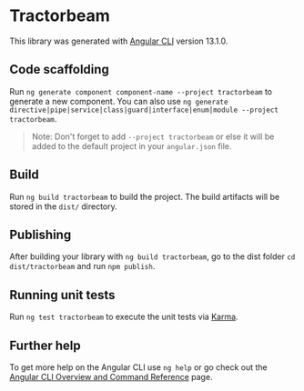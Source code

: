 # Tractorbeam

This library was generated with [Angular CLI](https://github.com/angular/angular-cli) version 13.1.0.

## Code scaffolding

Run `ng generate component component-name --project tractorbeam` to generate a new component. You can also use `ng generate directive|pipe|service|class|guard|interface|enum|module --project tractorbeam`.
> Note: Don't forget to add `--project tractorbeam` or else it will be added to the default project in your `angular.json` file. 

## Build

Run `ng build tractorbeam` to build the project. The build artifacts will be stored in the `dist/` directory.

## Publishing

After building your library with `ng build tractorbeam`, go to the dist folder `cd dist/tractorbeam` and run `npm publish`.

## Running unit tests

Run `ng test tractorbeam` to execute the unit tests via [Karma](https://karma-runner.github.io).

## Further help

To get more help on the Angular CLI use `ng help` or go check out the [Angular CLI Overview and Command Reference](https://angular.io/cli) page.
